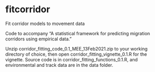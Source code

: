 # fitcorridor
Fit corridor models to movement data

Code to accompany “A statistical framework for predicting migration corridors using empirical data.”

Unzip corridor_fitting_code_0.1_MEE_13Feb2021.zip to your working directory of choice, then open corridor_fitting_vignette_0.1.R for the vignette. Source code is in corridor_fitting_functions_0.1.R, and environmental and track data are in the data folder. 

